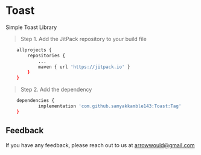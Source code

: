 # Toast
Simple Toast Library

>Step 1. Add the JitPack repository to your build file
```bash
	allprojects {
		repositories {
			...
			maven { url 'https://jitpack.io' }
		}
	}

```
>Step 2. Add the dependency
```bash
	dependencies {
	        implementation 'com.github.samyakkamble143:Toast:Tag'
	}

```
## Feedback

If you have any feedback, please reach out to us at arrowwould@gmail.com
